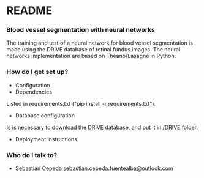 # README #

### Blood vessel segmentation with neural networks

The training and test of a neural network for blood vessel segmentation is made using the DRIVE database of retinal fundus images. 
The neural networks implementation are based on Theano/Lasagne in Python. 

### How do I get set up? ###

* Configuration
* Dependencies

Listed in requirements.txt ("pip install -r requirements.txt"). 

* Database configuration

Is is necessary to download the [DRIVE database](http://www.isi.uu.nl/Research/Databases/DRIVE/download.php), and put it in /DRIVE folder. 

* Deployment instructions

### Who do I talk to? ###

* Sebastián Cepeda [sebastian.cepeda.fuentealba@outlook.com](sebastian.cepeda.fuentealba@outlook.com)
